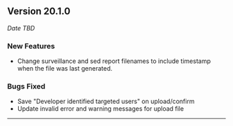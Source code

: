 ## Version 20.1.0
_Date TBD_

### New Features
* Change surveillance and sed report filenames to include timestamp when the file was last generated.

### Bugs Fixed
* Save "Developer identified targeted users" on upload/confirm
* Update invalid error and warning messages for upload file

---

